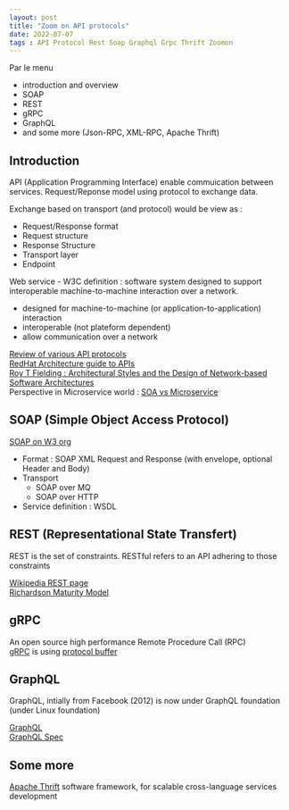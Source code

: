 ```yaml
---
layout: post
title: "Zoom on API protocols"
date: 2022-07-07
tags : API Protocol Rest Soap Graphql Grpc Thrift Zoomon
---
```


Par le menu
* introduction and overview
* SOAP
* REST
* gRPC
* GraphQL
* and some more (Json-RPC, XML-RPC, Apache Thrift)

## Introduction

API (Application Programming Interface) enable commuication between services. Request/Reponse model using protocol to exchange data.

Exchange based on transport (and protocol) would be view as :   
* Request/Response format   
* Request structure   
* Response Structure  
* Transport layer 
* Endpoint   

Web service - W3C definition : software system designed to support interoperable machine-to-machine interaction over a network.
* designed for machine-to-machine (or application-to-application) interaction   
* interoperable (not plateform dependent)   
* allow communication over a network   

[Review of various API protocols](https://iq.opengenus.org/different-types-of-api-protocols/)    
[RedHat Architecture guide to APIs](https://www.redhat.com/architect/apis-soap-rest-graphql-grpc)    
[Roy T Fielding : Architectural Styles and the Design of Network-based Software Architectures](https://www.ics.uci.edu/~fielding/pubs/dissertation/top.htm)    
Perspective in Microservice world : [SOA vs Microservice](https://www.jrebel.com/blog/microservices-vs-soa)

## SOAP (Simple Object Access Protocol)

[SOAP on W3 org](https://www.w3.org/TR/soap/)

* Format : SOAP XML Request and Response (with envelope, optional Header and Body)
* Transport
   * SOAP over MQ
   * SOAP over HTTP
* Service definition : WSDL

## REST (Representational State Transfert)

REST is the set of constraints. RESTful refers to an API adhering to those constraints

[Wikipedia REST page](https://en.wikipedia.org/wiki/Representational_state_transfer)   
[Richardson Maturity Model](https://en.wikipedia.org/wiki/Richardson_Maturity_Model)   

## gRPC

An open source high performance Remote Procedure Call (RPC)   
[gRPC](https://grpc.io/) is using [protocol buffer](https://developers.google.com/protocol-buffers/docs/overview)    

## GraphQL

GraphQL, intially from Facebook (2012) is now under GraphQL foundation (under Linux foundation)

[GraphQL](https://graphql.org/)    
[GraphQL Spec](https://spec.graphql.org/)

## Some more

 [Apache Thrift](https://thrift.apache.org/) software framework, for scalable cross-language services development
 
 
